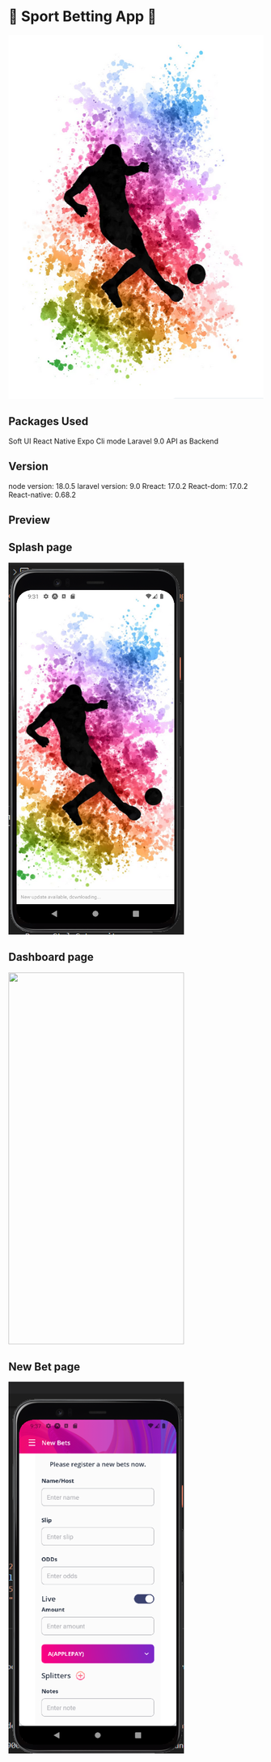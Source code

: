 # 🏀 Sport Betting App 🏀
<img src="https://github.com/perfectwork829/sportsBetting/blob/main/assets/splash-img.png" width="561" height="720" />

## Packages Used
Soft UI React Native
Expo Cli mode
Laravel 9.0 API as Backend

## Version
node version: 18.0.5
laravel version: 9.0
Rreact: 17.0.2
React-dom: 17.0.2
React-native: 0.68.2

## Preview

## Splash page
<img src="https://github.com/perfectwork829/sportsBetting/blob/main/assets/preview/splash.png" width="347" height="735" />

## Dashboard page
<img src="https://github.com/perfectwork829/sportsBetting/blob/main/assets/preview/dashboard" width="347" height="735" />


## New Bet page
<img src="https://github.com/perfectwork829/sportsBetting/blob/main/assets/preview/new-betpage.png" width="347" height="735" />

